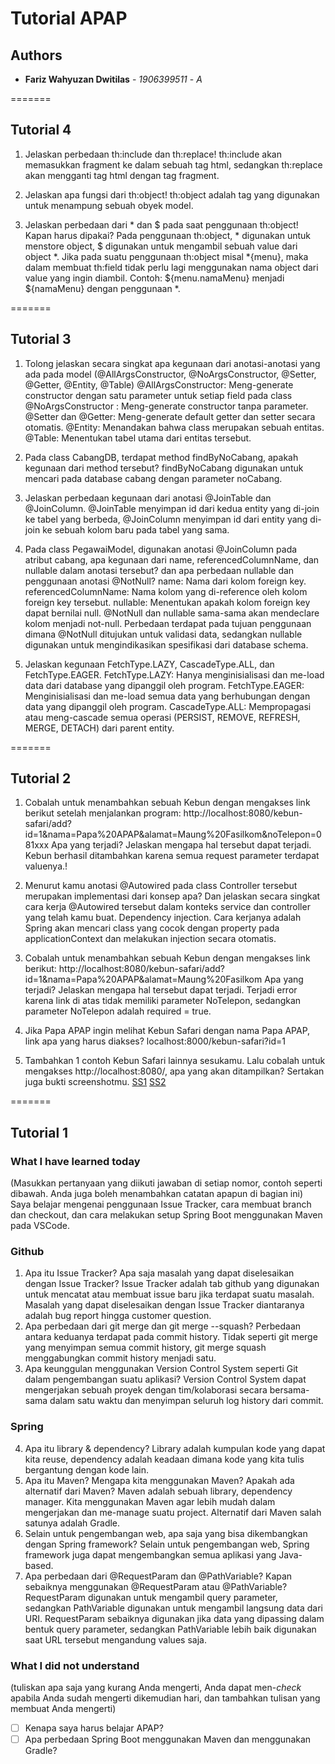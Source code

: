 # Tutorial APAP
## Authors
* **Fariz Wahyuzan Dwitilas** - *1906399511* - *A*

=======
## Tutorial 4
1. Jelaskan perbedaan th:include dan th:replace! 
th:include akan memasukkan fragment ke dalam sebuah tag html, sedangkan th:replace akan mengganti tag html dengan tag fragment.

2. Jelaskan apa fungsi dari th:object! 
th:object adalah tag yang digunakan untuk menampung sebuah obyek model.

3. Jelaskan perbedaan dari * dan $ pada saat penggunaan th:object! Kapan harus dipakai?
Pada penggunaan th:object, * digunakan untuk menstore object, $ digunakan untuk mengambil sebuah value dari object *. Jika pada suatu penggunaan th:object misal *{menu}, maka dalam membuat th:field tidak perlu lagi menggunakan nama object dari value yang ingin diambil. Contoh: ${menu.namaMenu} menjadi ${namaMenu} dengan penggunaan *.

=======
## Tutorial 3
1. Tolong jelaskan secara singkat apa kegunaan dari anotasi-anotasi yang ada pada model (@AllArgsConstructor, @NoArgsConstructor, @Setter, @Getter, @Entity, @Table)
@AllArgsConstructor: Meng-generate constructor dengan satu parameter untuk setiap field pada class
@NoArgsConstructor : Meng-generate constructor tanpa parameter.
@Setter dan @Getter: Meng-generate default getter dan setter secara otomatis.
@Entity: Menandakan bahwa class merupakan sebuah entitas.
@Table: Menentukan tabel utama dari entitas tersebut.

2. Pada class CabangDB, terdapat method findByNoCabang, apakah kegunaan dari method tersebut?
findByNoCabang digunakan untuk mencari pada database cabang dengan parameter noCabang.

3. Jelaskan perbedaan kegunaan dari anotasi @JoinTable dan @JoinColumn.
@JoinTable menyimpan id dari kedua entity yang di-join ke tabel yang berbeda, @JoinColumn menyimpan id dari entity yang di-join ke sebuah kolom baru pada tabel yang sama.


4. Pada class PegawaiModel, digunakan anotasi @JoinColumn pada atribut cabang, apa kegunaan dari name, referencedColumnName, dan nullable dalam anotasi tersebut? dan apa perbedaan nullable dan penggunaan anotasi @NotNull?
name: Nama dari kolom foreign key.
referencedColumnName: Nama kolom yang di-reference oleh kolom foreign key tersebut.
nullable: Menentukan apakah kolom foreign key dapat bernilai null.
@NotNull dan nullable sama-sama akan mendeclare kolom menjadi not-null. Perbedaan terdapat pada tujuan penggunaan dimana @NotNull ditujukan untuk validasi data, sedangkan nullable digunakan untuk mengindikasikan spesifikasi dari database schema.

5. Jelaskan kegunaan FetchType.LAZY, CascadeType.ALL, dan FetchType.EAGER.
FetchType.LAZY: Hanya menginisialisasi dan me-load data dari database yang dipanggil oleh program.
FetchType.EAGER: Menginisialisasi dan me-load semua data yang berhubungan dengan data yang dipanggil oleh program.
CascadeType.ALL: Mempropagasi atau meng-cascade semua operasi (PERSIST, REMOVE, REFRESH, MERGE, DETACH) dari parent entity.


=======
## Tutorial 2
1. Cobalah untuk menambahkan sebuah Kebun dengan mengakses link berikut setelah menjalankan program: http://localhost:8080/kebun-safari/add?id=1&nama=Papa%20APAP&alamat=Maung%20Fasilkom&noTelepon=081xxx Apa yang terjadi? Jelaskan mengapa hal tersebut dapat terjadi.
Kebun berhasil ditambahkan karena semua request parameter terdapat valuenya.!

2. Menurut kamu anotasi @Autowired pada class Controller tersebut merupakan implementasi dari konsep apa? Dan jelaskan secara singkat cara kerja @Autowired tersebut dalam konteks service dan controller yang telah kamu buat.
Dependency injection. Cara kerjanya adalah Spring akan mencari class yang cocok dengan property pada applicationContext dan melakukan injection secara otomatis.

3. Cobalah untuk menambahkan sebuah Kebun dengan mengakses link berikut: http://localhost:8080/kebun-safari/add?id=1&nama=Papa%20APAP&alamat=Maung%20Fasilkom Apa yang terjadi? Jelaskan mengapa hal tersebut dapat terjadi.
Terjadi error karena link di atas tidak memiliki parameter NoTelepon, sedangkan parameter NoTelepon adalah required = true.

4. Jika Papa APAP ingin melihat Kebun Safari dengan nama Papa APAP, link apa yang harus diakses?
localhost:8000/kebun-safari?id=1

5.  Tambahkan 1 contoh Kebun Safari lainnya sesukamu. Lalu cobalah untuk mengakses http://localhost:8080/, apa yang akan ditampilkan? Sertakan juga
bukti screenshotmu.
[SS1](https://user-images.githubusercontent.com/90312743/133470068-6a2ba0b5-ba9a-4830-9213-70f609a3c301.jpg)
[SS2](https://user-images.githubusercontent.com/90312743/133470135-f46e3c75-64ba-4ce2-ae00-a63d83ff3fff.jpg)



=======
## Tutorial 1
### What I have learned today
(Masukkan pertanyaan yang diikuti jawaban di setiap nomor, contoh seperti dibawah. Anda
juga boleh menambahkan catatan apapun di bagian ini)
Saya belajar mengenai penggunaan Issue Tracker, cara membuat branch dan checkout, dan cara melakukan setup Spring Boot menggunakan Maven pada VSCode.
### Github
1. Apa itu Issue Tracker? Apa saja masalah yang dapat diselesaikan dengan Issue Tracker?
Issue Tracker adalah tab github yang digunakan untuk mencatat atau membuat issue baru jika terdapat suatu masalah. Masalah yang dapat diselesaikan dengan Issue Tracker diantaranya adalah bug report hingga customer question.
2. Apa perbedaan dari git merge dan git merge --squash? Perbedaan antara keduanya terdapat pada commit history. Tidak seperti git merge yang menyimpan semua commit history, git merge squash menggabungkan commit history menjadi satu.
3. Apa keunggulan menggunakan Version Control System seperti Git dalam pengembangan
suatu aplikasi? Version Control System dapat mengerjakan sebuah proyek dengan tim/kolaborasi secara bersama-sama dalam satu waktu dan menyimpan seluruh log history dari commit.
### Spring
4. Apa itu library & dependency? Library adalah kumpulan kode yang dapat kita reuse, dependency adalah keadaan dimana kode yang kita tulis bergantung dengan kode lain.
5. Apa itu Maven? Mengapa kita menggunakan Maven? Apakah ada alternatif dari Maven? Maven adalah sebuah library, dependency manager. Kita menggunakan Maven agar lebih mudah dalam mengerjakan dan me-manage suatu project. Alternatif dari Maven salah satunya adalah Gradle.
6. Selain untuk pengembangan web, apa saja yang bisa dikembangkan dengan Spring
framework? Selain untuk pengembangan web, Spring framework juga dapat mengembangkan semua aplikasi yang Java-based.
7. Apa perbedaan dari @RequestParam dan @PathVariable? Kapan sebaiknya
menggunakan @RequestParam atau @PathVariable? RequestParam digunakan untuk mengambil query parameter, sedangkan PathVariable digunakan untuk mengambil langsung data dari URI. RequestParam sebaiknya digunakan jika data yang dipassing dalam bentuk query parameter, sedangkan PathVariable lebih baik digunakan saat URL tersebut mengandung values saja.
### What I did not understand
(tuliskan apa saja yang kurang Anda mengerti, Anda dapat men-_check_ apabila Anda
sudah mengerti dikemudian hari, dan tambahkan tulisan yang membuat Anda mengerti)
- [ ] Kenapa saya harus belajar APAP?
- [ ] Apa perbedaan Spring Boot menggunakan Maven dan menggunakan Gradle?
